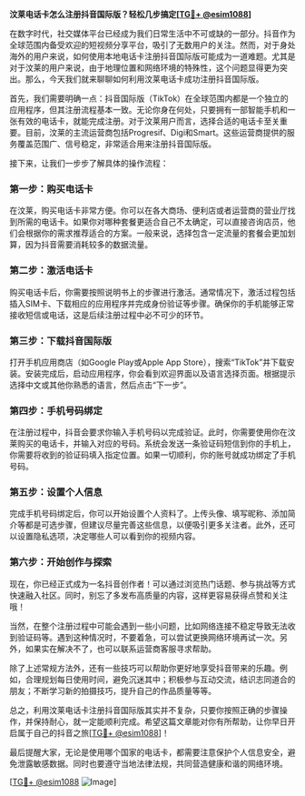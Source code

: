**汶莱电话卡怎么注册抖音国际版？轻松几步搞定[[TG💪+ @esim1088](https://t.me/s/esim1088)]**

在数字时代，社交媒体平台已经成为我们日常生活中不可或缺的一部分。抖音作为全球范围内备受欢迎的短视频分享平台，吸引了无数用户的关注。然而，对于身处海外的用户来说，如何使用本地电话卡注册抖音国际版可能成为一道难题。尤其是对于汶莱的用户来说，由于地理位置和网络环境的特殊性，这个问题显得更为突出。那么，今天我们就来聊聊如何利用汶莱电话卡成功注册抖音国际版。

首先，我们需要明确一点：抖音国际版（TikTok）在全球范围内都是一个独立的应用程序，但其注册流程基本一致。无论你身在何处，只要拥有一部智能手机和一张有效的电话卡，就能完成注册。对于汶莱用户而言，选择合适的电话卡至关重要。目前，汶莱的主流运营商包括Progresif、Digi和Smart。这些运营商提供的服务覆盖范围广、信号稳定，非常适合用来注册抖音国际版。

接下来，让我们一步步了解具体的操作流程：

### **第一步：购买电话卡**
在汶莱，购买电话卡非常方便。你可以在各大商场、便利店或者运营商的营业厅找到所需的电话卡。如果你对哪种套餐更适合自己不太确定，可以直接咨询店员，他们会根据你的需求推荐适合的方案。一般来说，选择包含一定流量的套餐会更加划算，因为抖音需要消耗较多的数据流量。

### **第二步：激活电话卡**
购买电话卡后，你需要按照说明书上的步骤进行激活。通常情况下，激活过程包括插入SIM卡、下载相应的应用程序并完成身份验证等步骤。确保你的手机能够正常接收短信或电话，这是后续注册过程中必不可少的环节。

### **第三步：下载抖音国际版**
打开手机应用商店（如Google Play或Apple App Store），搜索“TikTok”并下载安装。安装完成后，启动应用程序，你会看到欢迎界面以及语言选择页面。根据提示选择中文或其他你熟悉的语言，然后点击“下一步”。

### **第四步：手机号码绑定**
在注册过程中，抖音会要求你输入手机号码以完成验证。此时，你需要使用你在汶莱购买的电话卡，并输入对应的号码。系统会发送一条验证码短信到你的手机上，你需要将收到的验证码填入指定位置。如果一切顺利，你的账号就成功绑定了手机号码。

### **第五步：设置个人信息**
完成手机号码绑定后，你可以开始设置个人资料了。上传头像、填写昵称、添加简介等都是可选步骤，但建议尽量完善这些信息，以便吸引更多关注者。此外，还可以设置隐私选项，决定哪些人可以看到你的视频内容。

### **第六步：开始创作与探索**
现在，你已经正式成为一名抖音创作者！可以通过浏览热门话题、参与挑战等方式快速融入社区。同时，别忘了多发布高质量的内容，这样更容易获得点赞和关注哦！

当然，在整个注册过程中可能会遇到一些小问题，比如网络连接不稳定导致无法收到验证码等。遇到这种情况时，不要着急，可以尝试更换网络环境再试一次。另外，如果实在解决不了，也可以联系运营商客服寻求帮助。

除了上述常规方法外，还有一些技巧可以帮助你更好地享受抖音带来的乐趣。例如，合理规划每日使用时间，避免沉迷其中；积极参与互动交流，结识志同道合的朋友；不断学习新的拍摄技巧，提升自己的作品质量等等。

总之，利用汶莱电话卡注册抖音国际版其实并不复杂，只要你按照正确的步骤操作，并保持耐心，就一定能顺利完成。希望这篇文章能对你有所帮助，让你早日开启属于自己的抖音之旅[[TG💪+ @esim1088](https://t.me/s/esim1088)]！

最后提醒大家，无论是使用哪个国家的电话卡，都需要注意保护个人信息安全，避免泄露敏感数据。同时也要遵守当地法律法规，共同营造健康和谐的网络环境。

[[TG💪+ @esim1088](https://t.me/s/esim1088) ![Image](https://i.postimg.cc/4NQfJmqS/Snipaste-2025-05-13-00-14-12.png)]